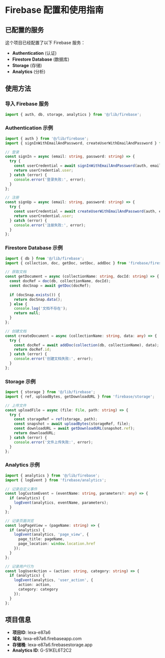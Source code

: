 # Firebase 配置和使用指南

## 已配置的服务

这个项目已经配置了以下 Firebase 服务：

- **Authentication** (认证)
- **Firestore Database** (数据库)
- **Storage** (存储)
- **Analytics** (分析)

## 使用方法

### 导入 Firebase 服务

```typescript
import { auth, db, storage, analytics } from '@/lib/firebase';
```

### Authentication 示例

```typescript
import { auth } from '@/lib/firebase';
import { signInWithEmailAndPassword, createUserWithEmailAndPassword } from 'firebase/auth';

// 登录
const signIn = async (email: string, password: string) => {
  try {
    const userCredential = await signInWithEmailAndPassword(auth, email, password);
    return userCredential.user;
  } catch (error) {
    console.error('登录失败:', error);
  }
};

// 注册
const signUp = async (email: string, password: string) => {
  try {
    const userCredential = await createUserWithEmailAndPassword(auth, email, password);
    return userCredential.user;
  } catch (error) {
    console.error('注册失败:', error);
  }
};
```

### Firestore Database 示例

```typescript
import { db } from '@/lib/firebase';
import { collection, doc, getDoc, setDoc, addDoc } from 'firebase/firestore';

// 获取文档
const getDocument = async (collectionName: string, docId: string) => {
  const docRef = doc(db, collectionName, docId);
  const docSnap = await getDoc(docRef);
  
  if (docSnap.exists()) {
    return docSnap.data();
  } else {
    console.log('文档不存在');
    return null;
  }
};

// 创建文档
const createDocument = async (collectionName: string, data: any) => {
  try {
    const docRef = await addDoc(collection(db, collectionName), data);
    return docRef.id;
  } catch (error) {
    console.error('创建文档失败:', error);
  }
};
```

### Storage 示例

```typescript
import { storage } from '@/lib/firebase';
import { ref, uploadBytes, getDownloadURL } from 'firebase/storage';

// 上传文件
const uploadFile = async (file: File, path: string) => {
  try {
    const storageRef = ref(storage, path);
    const snapshot = await uploadBytes(storageRef, file);
    const downloadURL = await getDownloadURL(snapshot.ref);
    return downloadURL;
  } catch (error) {
    console.error('文件上传失败:', error);
  }
};
```

### Analytics 示例

```typescript
import { analytics } from '@/lib/firebase';
import { logEvent } from 'firebase/analytics';

// 记录自定义事件
const logCustomEvent = (eventName: string, parameters?: any) => {
  if (analytics) {
    logEvent(analytics, eventName, parameters);
  }
};

// 记录页面浏览
const logPageView = (pageName: string) => {
  if (analytics) {
    logEvent(analytics, 'page_view', {
      page_title: pageName,
      page_location: window.location.href
    });
  }
};

// 记录用户行为
const logUserAction = (action: string, category: string) => {
  if (analytics) {
    logEvent(analytics, 'user_action', {
      action: action,
      category: category
    });
  }
};
```

## 项目信息

- **项目ID**: lexa-e87a6
- **域名**: lexa-e87a6.firebaseapp.com  
- **存储桶**: lexa-e87a6.firebasestorage.app
- **Analytics ID**: G-S1KEL6T2C2 